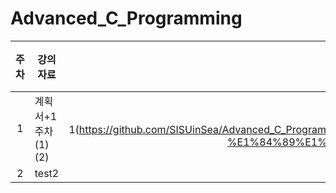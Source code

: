 # Advanced_C_Programming

|주차|강의 자료|실습 문제|마감일|
|:---:|---|:---:|:---:|
|1|계획서+1주차(1)(2)|포인터1(https://github.com/SISUinSea/Advanced_C_Programming/blob/main/Training/9%E1%84%8C%E1%85%A1%E1%86%BC%20%E1%84%91%E1%85%A9%E1%84%8B%E1%85%B5%E1%86%AB%E1%84%90%E1%85%A5-%E1%84%89%E1%85%B5%E1%86%AF%E1%84%89%E1%85%B3%E1%86%B8%E1%84%86%E1%85%AE%E1%86%AB%E1%84%8C%E1%85%A61.pdf)||
|2|test2|
